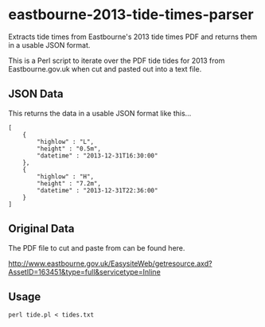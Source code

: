 eastbourne-2013-tide-times-parser
=================================

Extracts tide times from Eastbourne's 2013 tide times PDF and returns them in a usable JSON format.

This is a Perl script to iterate over the PDF tide tides for 2013 from Eastbourne.gov.uk when cut and pasted out into a text file.

JSON Data
---------

This returns the data in a usable JSON format like this...

	[
  		{
    		"highlow" : "L",
    		"height" : "0.5m",
    		"datetime" : "2013-12-31T16:30:00"
  		},
		{
			"highlow" : "H",
			"height" : "7.2m",
			"datetime" : "2013-12-31T22:36:00"
		}
	]

Original Data
-------------

The PDF file to cut and paste from can be found here.

http://www.eastbourne.gov.uk/EasysiteWeb/getresource.axd?AssetID=163451&type=full&servicetype=Inline

Usage
-----

	perl tide.pl < tides.txt